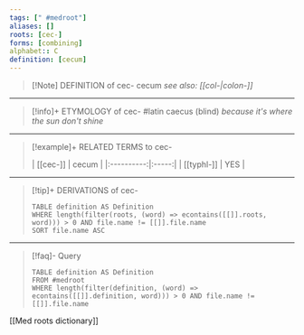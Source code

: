 ```yaml
---
tags: [" #medroot"]
aliases: []
roots: [cec-]
forms: [combining]
alphabet:: C
definition: [cecum]
---
```

>[!Note] DEFINITION of cec-
>cecum
>*see also: [[col-|colon-]]*
_____
>[!info]+ ETYMOLOGY of cec-
>#latin caecus (blind) *because it's where the sun don't shine*
_____
>[!example]+ RELATED TERMS to cec-
>
>|  [[cec-]]  | cecum |
|:----------:|:-----:|
| [[typhl-]] |  YES  |
_____
>[!tip]+ DERIVATIONS of cec-
>```dataview
>TABLE definition AS Definition 
>WHERE length(filter(roots, (word) => econtains([[]].roots, word))) > 0 AND file.name != [[]].file.name
>SORT file.name ASC
>```
_____
>[!faq]- Query
>
>```dataview
>TABLE definition AS Definition
>FROM #medroot
>WHERE length(filter(definition, (word) => econtains([[]].definition, word))) > 0 AND file.name != [[]].file.name
>```

[[Med roots dictionary]]